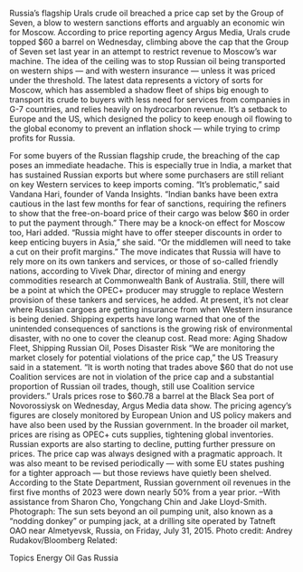 Russia’s flagship Urals crude oil breached a price cap set by the Group of Seven, a blow to western sanctions efforts and arguably an economic win for Moscow.
According to price reporting agency Argus Media, Urals crude topped $60 a barrel on Wednesday, climbing above the cap that the Group of Seven set last year in an attempt to restrict revenue to Moscow’s war machine. The idea of the ceiling was to stop Russian oil being transported on western ships — and with western insurance — unless it was priced under the threshold.
The latest data represents a victory of sorts for Moscow, which has assembled a shadow fleet of ships big enough to transport its crude to buyers with less need for services from companies in G-7 countries, and relies heavily on hydrocarbon revenue. It’s a setback to Europe and the US, which designed the policy to keep enough oil flowing to the global economy to prevent an inflation shock — while trying to crimp profits for Russia.

For some buyers of the Russian flagship crude, the breaching of the cap poses an immediate headache. This is especially true in India, a market that has sustained Russian exports but where some purchasers are still reliant on key Western services to keep imports coming.
“It’s problematic,” said Vandana Hari, founder of Vanda Insights. “Indian banks have been extra cautious in the last few months for fear of sanctions, requiring the refiners to show that the free-on-board price of their cargo was below $60 in order to put the payment through.”
There may be a knock-on effect for Moscow too, Hari added. “Russia might have to offer steeper discounts in order to keep enticing buyers in Asia,” she said. “Or the middlemen will need to take a cut on their profit margins.”
The move indicates that Russia will have to rely more on its own tankers and services, or those of so-called friendly nations, according to Vivek Dhar, director of mining and energy commodities research at Commonwealth Bank of Australia. Still, there will be a point at which the OPEC+ producer may struggle to replace Western provision of these tankers and services, he added.
At present, it’s not clear where Russian cargoes are getting insurance from when Western insurance is being denied. Shipping experts have long warned that one of the unintended consequences of sanctions is the growing risk of environmental disaster, with no one to cover the cleanup cost.
Read more: Aging Shadow Fleet, Shipping Russian Oil, Poses Disaster Risk
“We are monitoring the market closely for potential violations of the price cap,” the US Treasury said in a statement. “It is worth noting that trades above $60 that do not use Coalition services are not in violation of the price cap and a substantial proportion of Russian oil trades, though, still use Coalition service providers.”
Urals prices rose to $60.78 a barrel at the Black Sea port of Novorossiysk on Wednesday, Argus Media data show. The pricing agency’s figures are closely monitored by European Union and US policy makers and have also been used by the Russian government. In the broader oil market, prices are rising as OPEC+ cuts supplies, tightening global inventories. Russian exports are also starting to decline, putting further pressure on prices.
The price cap was always designed with a pragmatic approach. It was also meant to be revised periodically — with some EU states pushing for a tighter approach — but those reviews have quietly been shelved.
According to the State Department, Russian government oil revenues in the first five months of 2023 were down nearly 50% from a year prior.
–With assistance from Sharon Cho, Yongchang Chin and Jake Lloyd-Smith.
Photograph: The sun sets beyond an oil pumping unit, also known as a “nodding donkey” or pumping jack, at a drilling site operated by Tatneft OAO near Almetyevsk, Russia, on Friday, July 31, 2015. Photo credit: Andrey Rudakov/Bloomberg
Related:

Topics
Energy
Oil Gas
Russia
